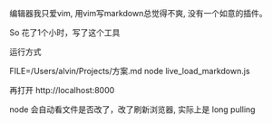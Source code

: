 
编辑器我只爱vim, 用vim写markdown总觉得不爽, 没有一个如意的插件。

So 花了1个小时，写了这个工具

运行方式

FILE=/Users/alvin/Projects/方案.md node live_load_markdown.js

再打开 http://localhost:8000

node 会自动看文件是否改了，改了刷新浏览器, 实际上是 long pulling
